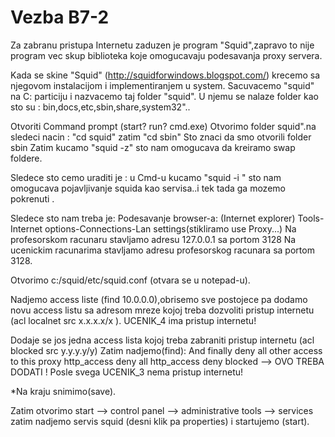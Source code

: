 Vezba B7-2
=============
Za zabranu pristupa Internetu zaduzen je program "Squid",zapravo to nije program vec skup biblioteka koje omogucavaju podesavanja proxy servera.

Kada se skine "Squid" (http://squidforwindows.blogspot.com/) krecemo sa njegovom instalacijom i implementiranjem u system.
Sacuvacemo "squid" na C: particiju i nazvacemo taj folder "squid".
U njemu se nalaze folder kao sto su : bin,docs,etc,sbin,share,system32"..

Otvoriti Command prompt (start? run? cmd.exe)
Otvorimo folder squid".na sledeci nacin :
"cd squid" zatim "cd sbin" 
Sto znaci da smo otvorili folder sbin
Zatim kucamo "squid -z" sto nam omogucava da kreiramo swap foldere.


Sledece sto cemo uraditi je : u Cmd-u kucamo "squid -i " sto nam omogucava pojavljivanje squida kao servisa..i tek tada ga mozemo pokrenuti .



Sledece sto nam treba je:
Podesavanje browser-a: (Internet explorer)
Tools-Internet options-Connections-Lan settings(stikliramo use Proxy...)
Na profesorskom racunaru stavljamo adresu 127.0.0.1 sa portom 3128 
Na ucenickim racunarima stavljamo adresu profesorskog racunara sa portom 3128.




Otvorimo c:/squid/etc/squid.conf (otvara se u notepad-u).



Nadjemo access liste (find 10.0.0.0),obrisemo sve postojece pa dodamo novu access
listu sa adresom mreze kojoj treba dozvoliti pristup
internetu (acl localnet src x.x.x.x/x ).  UCENIK_4 ima pristup internetu!

Dodaje se jos jedna access lista kojoj treba zabraniti pristup internetu
(acl blocked src y.y.y.y/y) 
Zatim nadjemo(find): 
And finally deny all other access to this proxy
http_access deny all
http_access deny blocked --> OVO TREBA DODATI !
Posle svega UCENIK_3  nema pristup internetu!

*Na kraju snimimo(save).

Zatim otvorimo start --> control panel --> administrative tools --> services 
 zatim nadjemo servis squid (desni klik pa properties) i startujemo (start).




